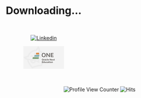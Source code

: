 <div align="center">

# Downloading...
</br>

[![Linkedin](https://img.shields.io/badge/LinkedIn-0077B5?style=for-the-badge&logo=linkedin&logoColor=white)](https://www.linkedin.com/in/wladkoch/?locale=pt_BR)

[![Oracle Next Education ONE](oracle-next-education-one.png)](https://cursos.alura.com.br/emprega-one/profile/wladkochmansky)
<!-- [![Microsoft Learn](microsoft-learn.png)](https://learn.microsoft.com/pt-br/users/wladkochmansky/achievements) -->

<!-- [![Microsoft Learn](ml1.png)](https://learn.microsoft.com/pt-br/users/wladkochmansky/achievements)
[![Oracle Next Education ONE](1.png)](https://cursos.alura.com.br/emprega-one/profile/wladkochmansky) -->

<br>

<div style="float: right;">

  ![Profile View Counter](https://komarev.com/ghpvc/?username=Vladoxx)
  ![Hits](https://hits.sh/github.com/Vladoxx/Vladoxx.svg)
</div>

</div>

<!--
**Vladoxx/Vladoxx** is a ✨ _special_ ✨ repository because its `README.md` (this file) appears on your GitHub profile.

Here are some ideas to get you started:

- 🔭 I’m currently working on ...
- 🌱 I’m currently learning ...
- 👯 I’m looking to collaborate on ...
- 🤔 I’m looking for help with ...
- 💬 Ask me about ...
- 📫 How to reach me: ...
- 😄 Pronouns: ...
- ⚡ Fun fact: ...
-->

<!--
[![Bitbucket](https://img.shields.io/badge/Bitbucket-0747a6?style=for-the-badge&logo=bitbucket&logoColor=white)]()

[![Jira](https://img.shields.io/badge/Jira-0052CC?style=for-the-badge&logo=Jira&logoColor=white)]()

[![Ubuntu](https://img.shields.io/badge/Ubuntu-E95420?style=for-the-badge&logo=ubuntu&logoColor=white)]()

[![Medium](https://img.shields.io/badge/Medium-12100E?style=for-the-badge&logo=medium&logoColor=white)]()

[![Git](https://img.shields.io/badge/GIT-E44C30?style=for-the-badge&logo=git&logoColor=white)]() -->

<!-- [![Slack](https://img.shields.io/badge/Slack-4A154B?style=for-the-badge&logo=slack&logoColor=white)]() -->

<!-- [![Discord](https://img.shields.io/badge/Discord-7289DA?style=for-the-badge&logo=discord&logoColor=white)]() -->

<!-- [![Microsoft Teams](https://img.shields.io/badge/Microsoft_Teams-6264A7?style=for-the-badge&logo=microsoft-teams&logoColor=white)]() -->

<!-- [![Zoom](https://img.shields.io/badge/Zoom-2D8CFF?style=for-the-badge&logo=zoom&logoColor=white)]() -->

<!-- [![Trello](https://img.shields.io/badge/Trello-0052CC?style=for-the-badge&logo=trello&logoColor=white)]()

[![Duolingo](https://img.shields.io/badge/Duolingo-58CC02?style=for-the-badge&logo=Duolingo&logoColor=white)]()

[![Gmail](https://img.shields.io/badge/Gmail-D14836?style=for-the-badge&logo=gmail&logoColor=white)]()

[![CodeWars](https://img.shields.io/badge/Codewars-B1361E?style=for-the-badge&logo=Codewars&logoColor=white)]()

[![Gitlab](https://img.shields.io/badge/GitLab-330F63?style=for-the-badge&logo=gitlab&logoColor=white)]()

[![HackerRank](https://img.shields.io/badge/-Hackerrank-2EC866?style=for-the-badge&logo=HackerRank&logoColor=white)]()

[![Netlify](https://img.shields.io/badge/Netlify-00C7B7?style=for-the-badge&logo=netlify&logoColor=white)]()

[![](https://img.shields.io/badge/Amazon_AWS-FF9900?style=for-the-badge&logo=amazonaws&logoColor=white)]()

[![Amazon AWS](https://img.shields.io/badge/Amazon_AWS-232F3E?style=for-the-badge&logo=amazon-aws&logoColor=white)]()

[![Microsoft Azure](https://img.shields.io/badge/Microsoft_Azure-0089D6?style=for-the-badge&logo=microsoft-azure&logoColor=white)]()

[![Jest](https://img.shields.io/badge/Jest-323330?style=for-the-badge&logo=Jest&logoColor=white)]()

[![Ryzen 7](https://img.shields.io/badge/AMD-Ryzen_7_3800X-ED1C24?style=for-the-badge&logo=amd&logoColor=white)]()

[![Sponsor](https://img.shields.io/badge/sponsor-30363D?style=for-the-badge&logo=GitHub-Sponsors&logoColor=#white)]()

[![Deezer](https://img.shields.io/badge/Deezer-FEAA2D?style=for-the-badge&logo=deezer&logoColor=white)]()

[![Spotify](https://img.shields.io/badge/Spotify-1ED760?&style=for-the-badge&logo=spotify&logoColor=white)]()

[![SoundCloud](https://img.shields.io/badge/SoundCloud-FF3300?style=for-the-badge&logo=soundcloud&logoColor=white)]()

[![Youtube Music](https://img.shields.io/badge/YouTube_Music-FF0000?style=for-the-badge&logo=youtube-music&logoColor=white)]()

[![Google Analytics](https://img.shields.io/badge/Google%20Analytics-E37400?style=for-the-badge&logo=google%20analytics&logoColor=white)]()

[![Google Cloud](https://img.shields.io/badge/Google_Cloud-4285F4?style=for-the-badge&logo=google-cloud&logoColor=white)]()

[![Heroku](https://img.shields.io/badge/Heroku-430098?style=for-the-badge&logo=heroku&logoColor=white)]()

[![Oracle](https://img.shields.io/badge/Oracle-F80000?style=for-the-badge&logo=oracle&logoColor=black)]()

[![SalesForce](https://img.shields.io/badge/Salesforce-00A1E0?style=for-the-badge&logo=Salesforce&logoColor=white)]()

[![Bitcoin](https://img.shields.io/badge/Bitcoin-000000?style=for-the-badge&logo=bitcoin&logoColor=white)]()

[![Binance](https://img.shields.io/badge/Binance-FCD535?style=for-the-badge&logo=binance&logoColor=white)]()

[![Chainlink](https://img.shields.io/badge/chainlink-375BD2?style=for-the-badge&logo=chainlink&logoColor=white)]()

[![Ethereum](https://img.shields.io/badge/Ethereum-3C3C3D?style=for-the-badge&logo=Ethereum&logoColor=white)]()

[![Litecoin](https://img.shields.io/badge/Litecoin-A6A9AA?style=for-the-badge&logo=Litecoin&logoColor=white)]()

[![Monero](https://img.shields.io/badge/monero-FF6600?style=for-the-badge&logo=monero&logoColor=white)]()

[![Tether](https://img.shields.io/badge/tether-168363?style=for-the-badge&logo=tether&logoColor=white)]()

[![Polkadot](https://img.shields.io/badge/polkadot-E6007A?style=for-the-badge&logo=polkadot&logoColor=000)]()

[![XRP](https://img.shields.io/badge/Xrp-black?style=for-the-badge&logo=xrp&logoColor=white)]()

[![ZCASH](https://img.shields.io/badge/Zcash-F4B728?style=for-the-badge&logo=zcash&logoColor=000)]()

[![Elastic Search](https://img.shields.io/badge/Elastic_Search-005571?style=for-the-badge&logo=elasticsearch&logoColor=white)]()

[![MariaDB](https://img.shields.io/badge/MariaDB-003545?style=for-the-badge&logo=mariadb&logoColor=white)]()

[![MongoDB](https://img.shields.io/badge/MongoDB-4EA94B?style=for-the-badge&logo=mongodb&logoColor=white)]()

[![MySQL](https://img.shields.io/badge/MySQL-005C84?style=for-the-badge&logo=mysql&logoColor=white)]()

[![Oracle](https://img.shields.io/badge/Oracle-F80000?style=for-the-badge&logo=Oracle&logoColor=white)]()

[![ESLINT](https://img.shields.io/badge/eslint-3A33D1?style=for-the-badge&logo=eslint&logoColor=white)]()

[![Prettier](https://img.shields.io/badge/prettier-1A2C34?style=for-the-badge&logo=prettier&logoColor=F7BA3E)]()

[![Flutter](https://img.shields.io/badge/Flutter-02569B?style=for-the-badge&logo=flutter&logoColor=white)]()

[![Fiverr](https://img.shields.io/badge/fiverr-1DBF73?style=for-the-badge&logo=fiverr&logoColor=white)]()

[![UpWork](https://img.shields.io/badge/UpWork-6FDA44?style=for-the-badge&logo=Upwork&logoColor=white)]()

[![Maintained](https://img.shields.io/badge/Maintained%3F-yes-green.svg)]()

[![Maintained](https://img.shields.io/badge/Maintained%3F-no-red.svg)]()

[![Website Stats](https://img.shields.io/website-up-green/http/monip.org.svg)]()

[![Website Stats](https://img.shields.io/website-down-red/http/cv.lbesson.qc.to.svg)]()

[![Feedback](https://img.shields.io/badge/Ask%20me-anything-1abc9c.svg)]()
 -->
<!-- [![]()]()
[![]()]()
[![]()]()
[![]()]()
[![]()]() -->

<!-- [![Readme Card](https://github-readme-stats.vercel.app/api/pin?username=Vladoxx&repo=alura-oracle_challenge_02_jogo-da-forca&theme=codeSTACKr)](https://github.com/anuraghazra/github-readme-stats) -->

<!-- ### GitHub Stats

![Your Repository's Stats](https://github-readme-stats.vercel.app/api?username=Vladoxx&theme=codeSTACKr&count_private=true&show_icons=true)

### Most Used Languages

![Your Repository's Stats](https://github-readme-stats.vercel.app/api/top-langs/?username=Vladoxx&theme=codeSTACKr&&layout=compact) -->

<!-- [![willianrod's wakatime stats](https://github-readme-stats.vercel.app/api/wakatime?username=willianrod)](https://github.com/anuraghazra/github-readme-stats) -->

<!-- ### Contributors Badge

![GitHub Contributors Image](https://contrib.rocks/image?repo=Vladoxx/trybe-exercicios) -->

[def]: https://hits.sh/github.com/Vladoxx/Vladoxx/
